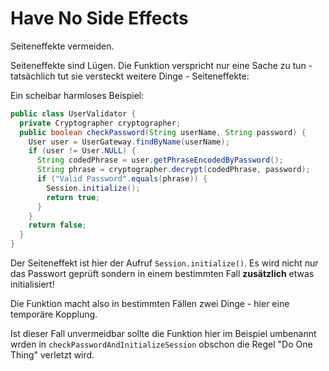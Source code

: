 # Have No Side Effects
Seiteneffekte vermeiden.

Seiteneffekte sind Lügen. Die Funktion verspricht nur eine Sache zu tun - tatsächlich tut sie versteckt weitere Dinge - Seiteneffekte:

Ein scheibar harmloses Beispiel:

```java
public class UserValidator {
  private Cryptographer cryptographer;
  public boolean checkPassword(String userName, String password) {
    User user = UserGateway.findByName(userName);
    if (user != User.NULL) {
      String codedPhrase = user.getPhraseEncodedByPassword();
      String phrase = cryptographer.decrypt(codedPhrase, password);
      if ("Valid Password".equals(phrase)) {
        Session.initialize();
        return true;
      }
    }
    return false;
  }
}
```

Der Seiteneffekt ist hier der Aufruf `Session.initialize()`. Es wird nicht nur das Passwort geprüft sondern in einem bestimmten Fall **zusätzlich** etwas initialisiert!

Die Funktion macht also in bestimmten Fällen zwei Dinge - hier eine temporäre Kopplung.

Ist dieser Fall unvermeidbar sollte die Funktion hier im Beispiel umbenannt wrden in `checkPasswordAndInitializeSession` obschon die Regel "Do One Thing" verletzt wird.

